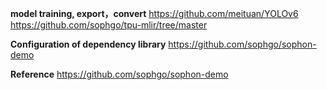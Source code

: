 **model training, export，convert**
https://github.com/meituan/YOLOv6
https://github.com/sophgo/tpu-mlir/tree/master

**Configuration of dependency library**
https://github.com/sophgo/sophon-demo

**Reference**
https://github.com/sophgo/sophon-demo
